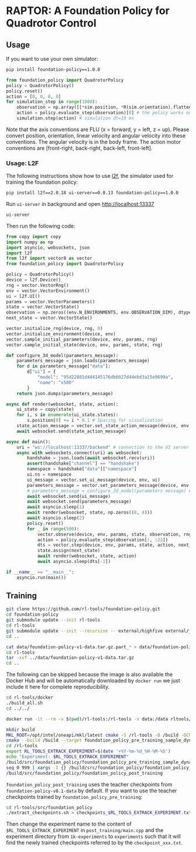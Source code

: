 # RAPTOR: A Foundation Policy for Quadrotor Control

## Usage
If you want to use your own simulator:
```bash
pip install foundation-policy==1.0.0
```
```python
from foundation_policy import QuadrotorPolicy
policy = QuadrotorPolicy()
policy.reset()
action = [0, 0, 0, 0]
for simulation_step in range(1000):
    observation = np.array([[*sim.position, *R(sim.orientation).flatten(), *sim.linear_velocity, *sim.angular_velocity, *sim.action]])
    action = policy.evaluate_step(observation)[0] # the policy works on batches by default
    simulation.step(action) # simulation dt=10 ms
```
Note that the axis conventions are FLU (x = forward, y = left, z = up). Please convert position, orientation, linear velocity and angular velocity into these conventions. The angular velocity is in the body frame. The action motor conventions are [front-right, back-right, back-left, front-left]. 


### Usage: L2F
The following instructions show how to use [l2f](https://github.com/rl-tools/l2f), the simulator used for training the foundation policy:
```bash
pip install l2f==2.0.18 ui-server==0.0.13 foundation-policy==1.0.0
```
Run `ui-server` in background and open [http://localhost:13337](http://localhost:13337)
```bash
ui-server
```
Then run the following code:
```python
from copy import copy
import numpy as np
import asyncio, websockets, json
import l2f
from l2f import vector8 as vector
from foundation_policy import QuadrotorPolicy

policy = QuadrotorPolicy()
device = l2f.Device()
rng = vector.VectorRng()
env = vector.VectorEnvironment()
ui = l2f.UI()
params = vector.VectorParameters()
state = vector.VectorState()
observation = np.zeros((env.N_ENVIRONMENTS, env.OBSERVATION_DIM), dtype=np.float32)
next_state = vector.VectorState()

vector.initialize_rng(device, rng, 0)
vector.initialize_environment(device, env)
vector.sample_initial_parameters(device, env, params, rng)
vector.sample_initial_state(device, env, params, state, rng)

def configure_3d_model(parameters_message):
    parameters_message = json.loads(parameters_message)
    for d in parameters_message["data"]:
        d["ui"] = {
            "model": "95d22881d444145176db6027d44ebd3a15e9699a",
            "name": "x500"
        }
    return json.dumps(parameters_message)

async def render(websocket, state, action):
    ui_state = copy(state)
    for i, s in enumerate(ui_state.states):
        s.position[0] += i * 0.1 # Spacing for visualization
    state_action_message = vector.set_state_action_message(device, env, params, ui, ui_state, action)
    await websocket.send(state_action_message)

async def main():
    uri = "ws://localhost:13337/backend" # connection to the UI server
    async with websockets.connect(uri) as websocket:
        handshake = json.loads(await websocket.recv(uri))
        assert(handshake["channel"] == "handshake")
        namespace = handshake["data"]["namespace"]
        ui.ns = namespace
        ui_message = vector.set_ui_message(device, env, ui)
        parameters_message = vector.set_parameters_message(device, env, params, ui)
        # parameters_message = configure_3d_model(parameters_message) # use this for a more realistic 3d model
        await websocket.send(ui_message)
        await websocket.send(parameters_message)
        await asyncio.sleep(1)
        await render(websocket, state, np.zeros((8, 4)))
        await asyncio.sleep(2)
        policy.reset()
        for _ in range(500):
            vector.observe(device, env, params, state, observation, rng)
            action = policy.evaluate_step(observation[:, :22])
            dts = vector.step(device, env, params, state, action, next_state, rng)
            state.assign(next_state)
            await render(websocket, state, action)
            await asyncio.sleep(dts[-1])

if __name__ == "__main__":
    asyncio.run(main())
```

## Training

```bash
git clone https://github.com/rl-tools/foundation-policy.git
cd foundation-policy
git submodule update --init rl-tools
cd rl-tools
git submodule update --init --recursive -- external/highfive external/json external/tensorboard
cd ..
```

```bash
cat data/foundation-policy-v1-data.tar.gz.part_* > data/foundation-policy-v1-data.tar.gz
cd rl-tools
tar -xvf ../data/foundation-policy-v1-data.tar.gz
cd ..
```

The following can be skipped because the image is also available the Docker Hub and will be automatically downloaded by `docker run` we just include it here for complete reproducibility.
```bash
cd rl-tools/docker
./build_all.sh
cd ../../
```

```bash
docker run -it --rm -v $(pwd)/rl-tools:/rl-tools -v data:/data rltools/rltools:ubuntu24.04_mkl_gcc_base
```

```bash
mkdir build
MKL_ROOT=/opt/intel/oneapi/mkl/latest cmake -S /rl-tools -B /build -DCMAKE_BUILD_TYPE=Release -DRL_TOOLS_BACKEND_ENABLE_MKL=ON -DRL_TOOLS_ENABLE_TARGETS=ON -DRL_TOOLS_EXPERIMENTAL=ON -DRL_TOOLS_ENABLE_HDF5=ON -DRL_TOOLS_ENABLE_JSON=ON -DRL_TOOLS_ENABLE_TENSORBOARD=ON
cmake --build /build --target foundation_policy_pre_training_sample_dynamics_parameters --target foundation_policy_pre_training --target foundation_policy_post_training -j$(nproc)
cd /rl-tools
export RL_TOOLS_EXTRACK_EXPERIMENT=$(date '+%Y-%m-%d_%H-%M-%S')
echo "Experiment: $RL_TOOLS_EXTRACK_EXPERIMENT"
/build/src/foundation_policy/foundation_policy_pre_training_sample_dynamics_parameters
seq 0 999 | xargs -I {} /build/src/foundation_policy/foundation_policy_pre_training ./src/foundation_policy/dynamics_parameters/{}.json
/build/src/foundation_policy/foundation_policy_post_training
```

`foundation_policy_post_training` uses the teacher checkpoints from `foundation-policy-v0.1-data` by default. If you want to use the teacher checkpoints trained by `foundation_policy_pre_training`:
```bash
cd rl-tools/src/foundation_policy
./extract_checkpoints.sh > checkpoints_$RL_TOOLS_EXTRACK_EXPERIMENT.txt
```
Then change the experiment name to the content of `$RL_TOOLS_EXTRACK_EXPERIMENT` in `post_training/main.cpp` and the experiment directory from `1k-experiments` to `experiments` such that it will find the newly trained checkpoints referred to by the `checkpoint_xxx.txt`.
